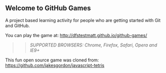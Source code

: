 ## Welcome to GitHub Games

A project based learning activity for people who are getting started with Git and GitHub.

You can play the game at: http://dfstestmatt.github.io/github-games/

>> _*SUPPORTED BROWSERS*: Chrome, Firefox, Safari, Opera and IE9+_

This fun open source game was cloned from: https://github.com/jakesgordon/javascript-tetris
